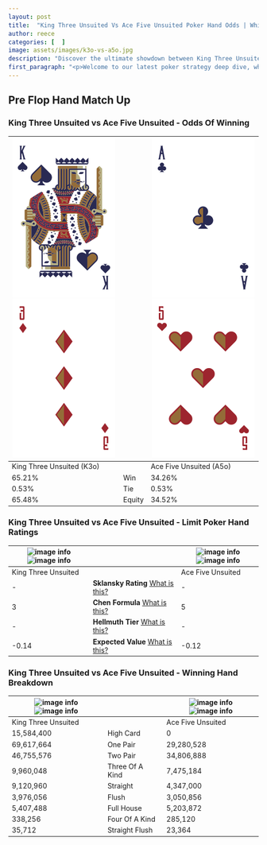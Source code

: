 ```yaml
---
layout: post
title:  "King Three Unsuited Vs Ace Five Unsuited Poker Hand Odds | Which Is The Better Hand In Poker? A Complete Guide"
author: reece
categories: [  ]
image: assets/images/k3o-vs-a5o.jpg
description: "Discover the ultimate showdown between King Three Unsuited and Ace Five Unsuited in poker! Uncover the odds, strategies, and scenarios where one hand triumphs over the other. Get ready to up your poker game with this thrilling analysis."
first_paragraph: "<p>Welcome to our latest poker strategy deep dive, where we're pitting two distinct hands against each other in a high-stakes showdown: King Three Unsuited vs Ace Five Unsuited.</p><p>In the dynamic world of poker, every decision counts, and knowing which hand holds the upper hand is key to your success at the table.</p><p>In this article, we'll dissect these two hands, explore the scenarios where one dominates the other, and equip you with the knowledge to make strategic choices that can tip the odds in your favor.</p><p>Get ready to unravel the intriguing dynamics of these poker hands and elevate your game to new heights.</p>"
---
```




[comment]: # (sp0)

## Pre Flop Hand Match Up

<div class="table hand-ratings" markdown="1"> 



### King Three Unsuited vs Ace Five Unsuited - Odds Of Winning


    
| ![image info](assets/images/hand1/k.png) ![image info](assets/images/hand1/3o.png) |  | ![image info](assets/images/hand2/a.png) ![image info](assets/images/hand2/5o.png) |
| -------- | -------- | -------- |
| King Three Unsuited (K3o) |  | Ace Five Unsuited (A5o) |
| 65.21% | Win | 34.26% |
| 0.53% | Tie | 0.53% |
| 65.48% | Equity | 34.52% |




[comment]: # (sp1)



### King Three Unsuited vs Ace Five Unsuited - Limit Poker Hand Ratings


    
| ![image info](https://www.riverpairs.com/assets/images/hand1/k.png) ![image info](https://www.riverpairs.com/assets/images/hand1/3o.png) |  | ![image info](https://www.riverpairs.com/assets/images/hand2/a.png) ![image info](https://www.riverpairs.com/assets/images/hand2/5o.png) |
| -------- | -------- | -------- |
| King Three Unsuited |  | Ace Five Unsuited |
| - | **Sklansky Rating** [What is this?](/sklansky-rating-explained) | - |
| 3 | **Chen Formula** [What is this?](/chen-formula-explained) | 5 |
| - | **Hellmuth Tier** [What is this?](/Hellmuth-tier-explained) | - |
| -0.14 | **Expected Value** [What is this?](/expected-value-explained) | -0.12 |




[comment]: # (sp2)



### King Three Unsuited vs Ace Five Unsuited - Winning Hand Breakdown


    
| ![image info](https://www.riverpairs.com/assets/images/hand1/k.png) ![image info](https://www.riverpairs.com/assets/images/hand1/3o.png) |  | ![image info](https://www.riverpairs.com/assets/images/hand2/a.png) ![image info](https://www.riverpairs.com/assets/images/hand2/5o.png) |
| -------- | -------- | -------- |
| King Three Unsuited |  | Ace Five Unsuited |
| 15,584,400 | High Card | 0 |
| 69,617,664 | One Pair | 29,280,528 |
| 46,755,576 | Two Pair | 34,806,888 |
| 9,960,048 | Three Of A Kind | 7,475,184 |
| 9,120,960 | Straight | 4,347,000 |
| 3,976,056 | Flush | 3,050,856 |
| 5,407,488 | Full House | 5,203,872 |
| 338,256 | Four Of A Kind | 285,120 |
| 35,712 | Straight Flush | 23,364 |




[comment]: # (sp3)



</div>

[comment]: # (sp4)



[comment]: # (sp5)

